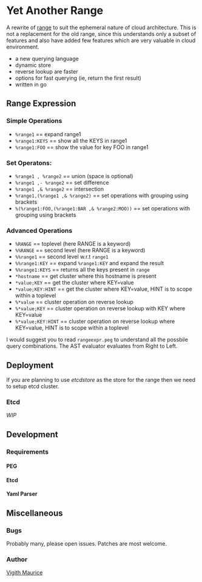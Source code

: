 Yet Another Range
=================

A rewrite of [range](https://github.com/square/libcrange) to suit the ephemeral nature of cloud architecture. This is not a replacement
for the old range, since this understands only a subset of features and also have added few features which are very valuable in cloud environment.

 * a new querying language 
 * dynamic store
 * reverse lookup are faster
 * options for fast querying (ie, return the first result)
 * written in go

## Range Expression

### Simple Operations
  * `%range1` == expand range1
  * `%range1:KEYS` == show all the KEYS in range1
  * `%range1:FOO`  == show the value for key FOO in range1

### Set Operatons:
  * `%range1 , %range2` == union (space is optional)
  * `%range1 ,- %range2` == set difference
  * `%range1 ,& %range2` == intersection
  * `%range1,(%range1 ,& %range2)` == set operations with grouping using brackets
  * `%(%range1:FOO,(%range1:BAR ,& %range2:MOO))` == set operations with grouping using brackets

### Advanced Operations
  * `%RANGE`   == toplevel (here RANGE is a keyword)
  * `%%RANGE`  == second level (here RANGE is a keyword)
  * `%%range1` == second level w.r.t `range1`
  * `%%range1:KEY`  == expand `%range1:KEY` and expand the result
  * `%%range1:KEYS` == returns all the keys present in `range`
  * `*hostname`  == get cluster where this hostname is present
  * `*value;KEY` == get the cluster where KEY=value
  * `*value;KEY:HINT` == get the cluster where KEY=value, HINT is to scope within a toplevel
  * `%*value`     == cluster operation on reverse lookup
  * `%*value;KEY` == cluster operation on reverse lookup with KEY where KEY=value
  * `%*value;KEY:HINT` == cluster operation on reverse lookup where KEY=value, HINT is to scope within a toplevel

I would suggest you to read `rangeexpr.peg` to understand all the possbile query combinations. The AST evaluator evaluates from Right to Left.

## Deployment

If you are planning to use *etcdstore* as the store for the range then we need to setup etcd cluster.

### Etcd

*WIP*

## Development

### Requirements
#### PEG
#### Etcd
#### Yaml Parser


## Miscellaneous

### Bugs
Probably many, please open issues. Patches are most welcome.

### Author
[Vigith Maurice](https://github.com/vigith)

